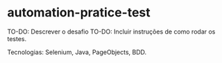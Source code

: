 # automation-pratice-test
TO-DO: Descrever o desafio
TO-DO: Incluir instruções de como rodar os testes.

Tecnologias: Selenium, Java, PageObjects, BDD.
